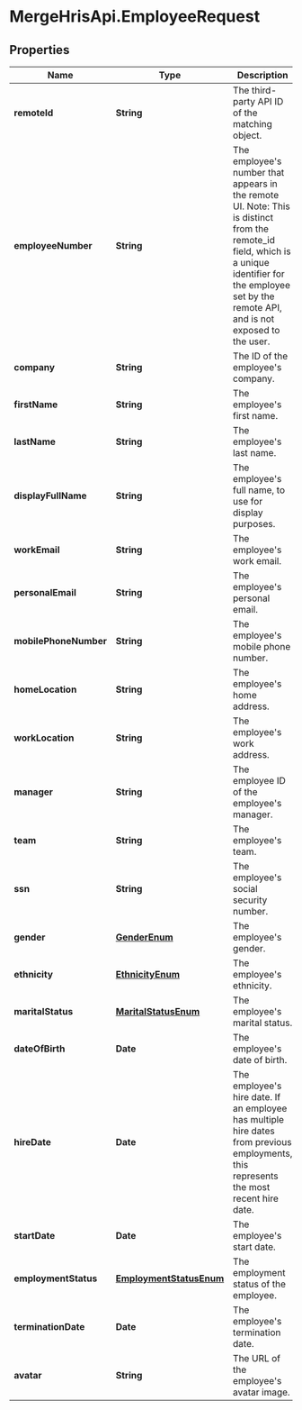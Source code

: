 # MergeHrisApi.EmployeeRequest

## Properties

Name | Type | Description | Notes
------------ | ------------- | ------------- | -------------
**remoteId** | **String** | The third-party API ID of the matching object. | [optional] 
**employeeNumber** | **String** | The employee&#39;s number that appears in the remote UI. Note: This is distinct from the remote_id field, which is a unique identifier for the employee set by the remote API, and is not exposed to the user. | [optional] 
**company** | **String** | The ID of the employee&#39;s company. | [optional] 
**firstName** | **String** | The employee&#39;s first name. | [optional] 
**lastName** | **String** | The employee&#39;s last name. | [optional] 
**displayFullName** | **String** | The employee&#39;s full name, to use for display purposes. | [optional] 
**workEmail** | **String** | The employee&#39;s work email. | [optional] 
**personalEmail** | **String** | The employee&#39;s personal email. | [optional] 
**mobilePhoneNumber** | **String** | The employee&#39;s mobile phone number. | [optional] 
**homeLocation** | **String** | The employee&#39;s home address. | [optional] 
**workLocation** | **String** | The employee&#39;s work address. | [optional] 
**manager** | **String** | The employee ID of the employee&#39;s manager. | [optional] 
**team** | **String** | The employee&#39;s team. | [optional] 
**ssn** | **String** | The employee&#39;s social security number. | [optional] 
**gender** | [**GenderEnum**](GenderEnum.md) | The employee&#39;s gender. | [optional] 
**ethnicity** | [**EthnicityEnum**](EthnicityEnum.md) | The employee&#39;s ethnicity. | [optional] 
**maritalStatus** | [**MaritalStatusEnum**](MaritalStatusEnum.md) | The employee&#39;s marital status. | [optional] 
**dateOfBirth** | **Date** | The employee&#39;s date of birth. | [optional] 
**hireDate** | **Date** | The employee&#39;s hire date. If an employee has multiple hire dates from previous employments, this represents the most recent hire date. | [optional] 
**startDate** | **Date** | The employee&#39;s start date. | [optional] 
**employmentStatus** | [**EmploymentStatusEnum**](EmploymentStatusEnum.md) | The employment status of the employee. | [optional] 
**terminationDate** | **Date** | The employee&#39;s termination date. | [optional] 
**avatar** | **String** | The URL of the employee&#39;s avatar image. | [optional] 


